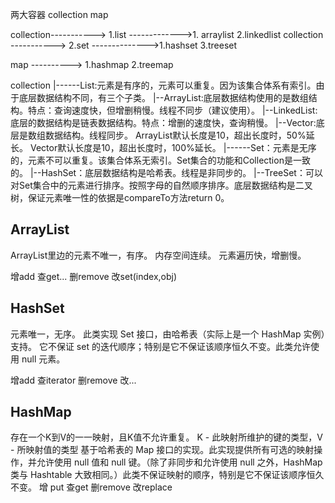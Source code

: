 

两大容器 collection map

collection----------->  1.list
                                ------------->1. arraylist 2.linkedlist
collection ----------->  2.set
                                -------------->1.hashset   3.treeset

map ----------> 1.hashmap 2.treemap

collection
    |------List:元素是有序的，元素可以重复。因为该集合体系有索引。由于底层数据结构不同，有三个子类。
            |--ArrayList:底层数据结构使用的是数组结构。特点：查询速度快，但增删稍慢。线程不同步（建议使用）。
            |--LinkedList:底层的数据结构是链表数据结构。特点：增删的速度快，查询稍慢。
            |--Vector:底层是数组数据结构。线程同步。
                                ArrayList默认长度是10，超出长度时，50%延长。
                                Vector默认长度是10，超出长度时，100%延长。
    |------Set：元素是无序的，元素不可以重复。该集合体系无索引。Set集合的功能和Collection是一致的。
        |--HashSet：底层数据结构是哈希表。线程是非同步的。
        |--TreeSet：可以对Set集合中的元素进行排序。按照字母的自然顺序排序。底层数据结构是二叉树，保证元素唯一性的依据是compareTo方法return 0。
## ArrayList
ArrayList里边的元素不唯一，有序。 内存空间连续。 元素遍历快，增删慢。

增add  查get... 删remove  改set(index,obj)

## HashSet
元素唯一，无序。
此类实现 Set 接口，由哈希表（实际上是一个 HashMap 实例）支持。
它不保证 set 的迭代顺序；特别是它不保证该顺序恒久不变。此类允许使用 null 元素。

增add 查iterator 删remove  改...


## HashMap
存在一个K到V的一一映射，且K值不允许重复。
K - 此映射所维护的键的类型，V - 所映射值的类型
基于哈希表的 Map 接口的实现。此实现提供所有可选的映射操作，并允许使用 null 值和 null 键。（除了非同步和允许使用 null 之外，HashMap 类与 Hashtable 大致相同。）此类不保证映射的顺序，特别是它不保证该顺序恒久不变。
增 put  查get  删remove  改replace

